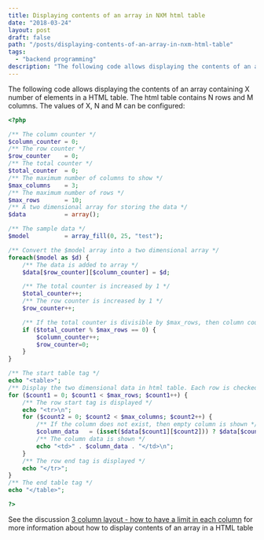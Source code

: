 ```yaml
---
title: Displaying contents of an array in NXM html table
date: "2018-03-24"
layout: post
draft: false
path: "/posts/displaying-contents-of-an-array-in-nxm-html-table"
tags:
  - "backend programming"
description: "The following code allows displaying the contents of an array containing X number of elements in a HTML table. The HTML table contains N rows and M columns. The values of X, N and M can be configured:"
---
```


The following code allows displaying the contents of an array containing X number of elements in a HTML table. The html table contains N rows and M columns. The values of X, N and M can be configured:

```php
<?php

/** The column counter */
$column_counter = 0;
/** The row counter */
$row_counter    = 0;
/** The total counter */
$total_counter  = 0;
/** The maximum number of columns to show */
$max_columns    = 3;
/** The maximum number of rows */
$max_rows       = 10;
/** A two dimensional array for storing the data */
$data           = array();

/** The sample data */
$model          = array_fill(0, 25, "test");

/** Convert the $model array into a two dimensional array */
foreach($model as $d) {
	/** The data is added to array */
	$data[$row_counter][$column_counter] = $d;

	/** The total counter is increased by 1 */
	$total_counter++;
	/** The row counter is increased by 1 */
	$row_counter++;

	/** If the total counter is divisible by $max_rows, then column counter is increased by 1 and row counter is set to 0 */
	if ($total_counter % $max_rows == 0) {
		$column_counter++;
		$row_counter=0;
	}
}

/** The start table tag */
echo "<table>";
/** Display the two dimensional data in html table. Each row is checked */
for ($count1 = 0; $count1 < $max_rows; $count1++) {
	/** The row start tag is displayed */
	echo "<tr>\n";
	for ($count2 = 0; $count2 < $max_columns; $count2++) {
		/** If the column does not exist, then empty column is shown */
		$column_data   = (isset($data[$count1][$count2])) ? $data[$count1][$count2] : " ";
		/** The column data is shown */
		echo "<td>" . $column_data . "</td>\n";
	}
	/** The row end tag is displayed */
	echo "</tr>";
}
/** The end table tag */
echo "</table>";

?>
```

See the discussion [3 column layout - how to have a limit in each column](https://stackoverflow.com/questions/49441466/3-column-layout-how-to-have-a-limit-in-each-column) for more information about how to display contents of an array in a HTML table
